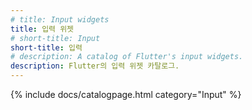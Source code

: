 ```yaml
---
# title: Input widgets
title: 입력 위젯
# short-title: Input
short-title: 입력
# description: A catalog of Flutter's input widgets.
description: Flutter의 입력 위젯 카탈로그.
---
```


{% include docs/catalogpage.html category="Input" %}
